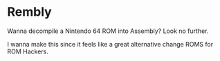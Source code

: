 # Rembly
Wanna decompile a Nintendo 64 ROM into Assembly? Look no further.

I wanna make this since it feels like a great alternative change ROMS for ROM Hackers.
